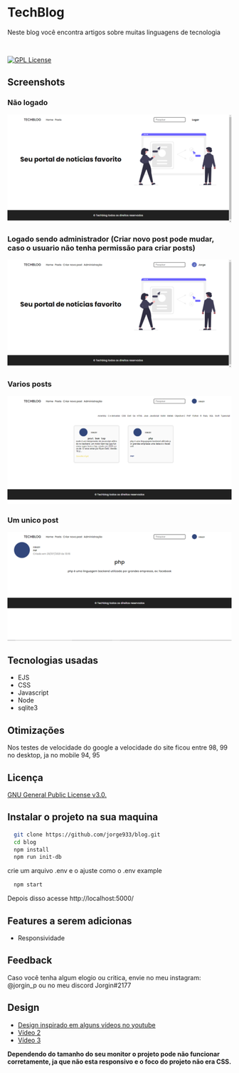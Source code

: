 # TechBlog

Neste blog você encontra artigos sobre muitas linguagens de tecnologia

<br>

[![GPL License](https://img.shields.io/badge/license-GPL-green)](https://github.com/jorge933/blog/blob/master/LICENSE)

## Screenshots

### Não logado
![Não logado home](public/img/readme/home-noLogged.png)

### Logado sendo administrador (Criar novo post pode mudar, caso o usuario não tenha permissão para criar posts)
![Administrador na home](public/img/readme/admin.png)

### Varios posts
![Área de posts](public/img/readme/posts.png)

### Um unico post
![Post unico](public/img/readme/single-post.png)

## Tecnologias usadas
- EJS
- CSS
- Javascript
- Node
- sqlite3


## Otimizações
Nos testes de velocidade do google a velocidade do site ficou entre 98, 99 no desktop, ja no mobile 94, 95


## Licença

[GNU General Public License v3.0.](https://choosealicense.com/licenses/gpl-3.0/)



## Instalar o projeto na sua maquina

```bash
  git clone https://github.com/jorge933/blog.git
  cd blog
  npm install
  npm run init-db
```

crie um arquivo .env e o ajuste como o .env example
```bash
  npm start
```

Depois disso acesse http://localhost:5000/

## Features a serem adicionas

- Responsividade

## Feedback

Caso você tenha algum elogio ou critica, envie no meu instagram: @jorgin_p ou no meu discord Jorgin#2177

## Design

 - [Design inspirado em alguns vídeos no youtube](https://youtu.be/KU-YFl4iU90)
 - [Vídeo 2](https://youtu.be/dj5_vEACQaY)
 - [Vídeo 3](https://youtu.be/360AvdGDVHE)

**Dependendo do tamanho do seu monitor o projeto pode não funcionar corretamente, ja que não esta responsivo e o foco do projeto não era CSS.**
